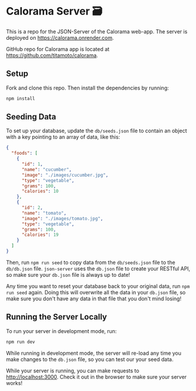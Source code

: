 # Calorama Server 🗃️

This is a repo for the JSON-Server of the Calorama web-app.
The server is deployed on https://calorama.onrender.com.

GitHub repo for Calorama app is located at https://github.com/titamoto/calorama.

## Setup

Fork and clone this repo. Then install the dependencies by running:

```sh
npm install
```

## Seeding Data

To set up your database, update the `db/seeds.json` file to contain an object
with a key pointing to an array of data, like this:

```json
{
  "foods": [
    {
      "id": 1,
      "name": "cucumber",
      "image": "./images/cucumber.jpg",
      "type": "vegetable",
      "grams": 100,
      "calories": 10
    },
    {
      "id": 2,
      "name": "tomato",
      "image": "./images/tomato.jpg",
      "type": "vegetable",
      "grams": 100,
      "calories": 19
    }
  ]
}
```

Then, run `npm run seed` to copy data from the `db/seeds.json` file to the
`db/db.json` file. `json-server` uses the `db.json` file to create your RESTful
API, so make sure your `db.json` file is always up to date!

Any time you want to reset your database back to your original data, run
`npm run seed` again. Doing this will overwrite all the data in your `db.json`
file, so make sure you don't have any data in that file that you don't mind
losing!

## Running the Server Locally

To run your server in development mode, run:

```sh
npm run dev
```

While running in development mode, the server will re-load any time you make
changes to the `db.json` file, so you can test our your seed data.

While your server is running, you can make requests to
[http://localhost:3000](http://localhost:3000). Check it out in the browser to
make sure your server works!
